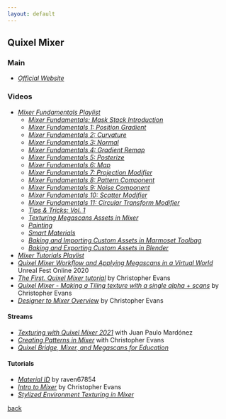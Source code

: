 ```yaml
---
layout: default
---
```


## Quixel Mixer

### Main

* _[Official Website](https://quixel.com/mixer)_

### Videos

* _[Mixer Fundamentals Playlist](https://www.youtube.com/playlist?list=PL5uQePynMSiIBiK4K4LWrKLZKecoUbCVW)_
  * _[Mixer Fundamentals: Mask Stack Introduction](https://www.youtube.com/watch?v=Eh-lL-iPNe0)_
  * _[Mixer Fundamentals 1: Position Gradient](https://www.youtube.com/watch?v=5JhJs_A59hk)_
  * _[Mixer Fundamentals 2: Curvature](https://www.youtube.com/watch?v=GASxwwtSh5g)_
  * _[Mixer Fundamentals 3: Normal](https://www.youtube.com/watch?v=jitWW_PBdF8)_
  * _[Mixer Fundamentals 4: Gradient Remap](https://www.youtube.com/watch?v=6uJxUaFrwRM)_
  * _[Mixer Fundamentals 5: Posterize](https://www.youtube.com/watch?v=v5Td4eKUb4I)_
  * _[Mixer Fundamentals 6: Map](https://www.youtube.com/watch?v=PMspdbSheNI)_
  * _[Mixer Fundamentals 7: Projection Modifier](https://www.youtube.com/watch?v=C63K77TFzm0)_
  * _[Mixer Fundamentals 8: Pattern Component](https://www.youtube.com/watch?v=fwgKOEKxoMs)_
  * _[Mixer Fundamentals 9: Noise Component](https://www.youtube.com/watch?v=LHN22gXjweA)_
  * _[Mixer Fundamentals 10: Scatter Modifier](https://www.youtube.com/watch?v=3sBnzGGjzIM)_
  * _[Mixer Fundamentals 11: Circular Transform Modifier](https://www.youtube.com/watch?v=7bbqaLP_cpc)_
  * _[Tips & Tricks: Vol. 1](https://www.youtube.com/watch?v=sx_NP7-qMPY)_
  * _[Texturing Megascans Assets in Mixer](https://www.youtube.com/watch?v=8XEOdlGC5yw)_
  * _[Painting](https://www.youtube.com/watch?v=Yt78oTprWjY)_
  * _[Smart Materials](https://www.youtube.com/watch?v=9pFjAlU2gQw)_
  * _[Baking and Importing Custom Assets in Marmoset Toolbag](https://www.youtube.com/watch?v=jJLT92q8CrM)_
  * _[Baking and Exporting Custom Assets in Blender](https://www.youtube.com/watch?v=dmoy1p9z8vY)_
* _[Mixer Tutorials Playlist](https://www.youtube.com/playlist?list=PL5uQePynMSiJrymVHla6-JOHqV-aPIS83)_
* _[Quixel Mixer Workflow and Applying Megascans in a Virtual World](https://www.youtube.com/watch?v=2C70BkLMDFQ)_ Unreal Fest Online 2020
* _[The First. Quixel Mixer tutorial](https://www.youtube.com/watch?v=4RO376gp9js)_ by Christopher Evans
* _[Quixel Mixer - Making a Tiling texture with a single alpha + scans](https://www.youtube.com/watch?v=7Pb0uDnvemE)_ by Christopher Evans
* _[Designer to Mixer Overview](https://www.youtube.com/watch?v=fy5gBeoR7b8)_ by Christopher Evans

#### Streams

* _[Texturing with Quixel Mixer 2021](https://www.youtube.com/watch?v=v_uycRcLU9w)_ with Juan Paulo Mardónez
* _[Creating Patterns in Mixer](https://www.youtube.com/watch?v=psYSC6kUchg)_ with Christopher Evans
* _[Quixel Bridge, Mixer, and Megascans for Education](https://www.twitch.tv/videos/608219528)_

#### Tutorials

* _[Material ID](https://www.youtube.com/watch?v=7CqsGImwFHk)_ by raven67854
* _[Intro to Mixer](https://evansart.artstation.com/projects/2xgv9Y?album_id=915999)_ by Christopher Evans
* _[Stylized Environment Texturing in Mixer](https://www.youtube.com/watch?v=kg4YFS6b0ek)_

[back](../)
